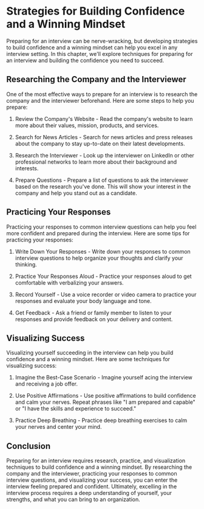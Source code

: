 Strategies for Building Confidence and a Winning Mindset
================================================================================================

Preparing for an interview can be nerve-wracking, but developing strategies to build confidence and a winning mindset can help you excel in any interview setting. In this chapter, we'll explore techniques for preparing for an interview and building the confidence you need to succeed.

Researching the Company and the Interviewer
-------------------------------------------

One of the most effective ways to prepare for an interview is to research the company and the interviewer beforehand. Here are some steps to help you prepare:

1. Review the Company's Website - Read the company's website to learn more about their values, mission, products, and services.

2. Search for News Articles - Search for news articles and press releases about the company to stay up-to-date on their latest developments.

3. Research the Interviewer - Look up the interviewer on LinkedIn or other professional networks to learn more about their background and interests.

4. Prepare Questions - Prepare a list of questions to ask the interviewer based on the research you've done. This will show your interest in the company and help you stand out as a candidate.

Practicing Your Responses
-------------------------

Practicing your responses to common interview questions can help you feel more confident and prepared during the interview. Here are some tips for practicing your responses:

1. Write Down Your Responses - Write down your responses to common interview questions to help organize your thoughts and clarify your thinking.

2. Practice Your Responses Aloud - Practice your responses aloud to get comfortable with verbalizing your answers.

3. Record Yourself - Use a voice recorder or video camera to practice your responses and evaluate your body language and tone.

4. Get Feedback - Ask a friend or family member to listen to your responses and provide feedback on your delivery and content.

Visualizing Success
-------------------

Visualizing yourself succeeding in the interview can help you build confidence and a winning mindset. Here are some techniques for visualizing success:

1. Imagine the Best-Case Scenario - Imagine yourself acing the interview and receiving a job offer.

2. Use Positive Affirmations - Use positive affirmations to build confidence and calm your nerves. Repeat phrases like "I am prepared and capable" or "I have the skills and experience to succeed."

3. Practice Deep Breathing - Practice deep breathing exercises to calm your nerves and center your mind.

Conclusion
----------

Preparing for an interview requires research, practice, and visualization techniques to build confidence and a winning mindset. By researching the company and the interviewer, practicing your responses to common interview questions, and visualizing your success, you can enter the interview feeling prepared and confident. Ultimately, excelling in the interview process requires a deep understanding of yourself, your strengths, and what you can bring to an organization.
